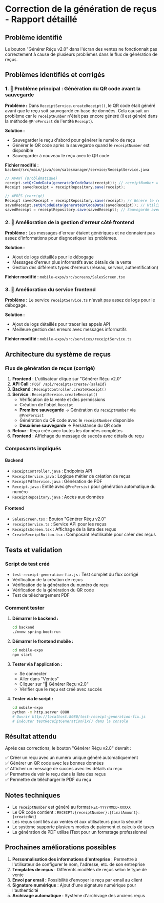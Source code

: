 # Correction de la génération de reçus - Rapport détaillé

## Problème identifié

Le bouton "Générer Réçu v2.0" dans l'écran des ventes ne fonctionnait pas correctement à cause de plusieurs problèmes dans le flux de génération de reçus.

## Problèmes identifiés et corrigés

### 1. 🐛 Problème principal : Génération du QR code avant la sauvegarde

**Problème :** Dans `ReceiptService.createReceipt()`, le QR code était généré avant que le reçu soit sauvegardé en base de données. Cela causait un problème car le `receiptNumber` n'était pas encore généré (il est généré dans la méthode `@PrePersist` de l'entité `Receipt`).

**Solution :**

- Sauvegarder le reçu d'abord pour générer le numéro de reçu
- Générer le QR code après la sauvegarde quand le `receiptNumber` est disponible
- Sauvegarder à nouveau le reçu avec le QR code

**Fichier modifié :** `backend/src/main/java/com/salesmanager/service/ReceiptService.java`

```java
// AVANT (problématique)
receipt.setQrCodeData(generateQrCodeData(receipt)); // receiptNumber = null !
Receipt savedReceipt = receiptRepository.save(receipt);

// APRÈS (corrigé)
Receipt savedReceipt = receiptRepository.save(receipt); // Génère le receiptNumber
savedReceipt.setQrCodeData(generateQrCodeData(savedReceipt)); // Utilise le receiptNumber
savedReceipt = receiptRepository.save(savedReceipt); // Sauvegarde avec QR code
```

### 2. 🔧 Amélioration de la gestion d'erreur côté frontend

**Problème :** Les messages d'erreur étaient génériques et ne donnaient pas assez d'informations pour diagnostiquer les problèmes.

**Solution :**

- Ajout de logs détaillés pour le débogage
- Messages d'erreur plus informatifs avec détails de la vente
- Gestion des différents types d'erreurs (réseau, serveur, authentification)

**Fichier modifié :** `mobile-expo/src/screens/SalesScreen.tsx`

### 3. 📝 Amélioration du service frontend

**Problème :** Le service `receiptService.ts` n'avait pas assez de logs pour le débogage.

**Solution :**

- Ajout de logs détaillés pour tracer les appels API
- Meilleure gestion des erreurs avec messages informatifs

**Fichier modifié :** `mobile-expo/src/services/receiptService.ts`

## Architecture du système de reçus

### Flux de génération de reçus (corrigé)

1. **Frontend** : L'utilisateur clique sur "Générer Réçu v2.0"
2. **API Call** : `POST /api/receipts/create/{saleId}`
3. **Backend** : `ReceiptController.createReceipt()`
4. **Service** : `ReceiptService.createReceipt()`
   - Vérification de la vente et des permissions
   - Création de l'objet `Receipt`
   - **Première sauvegarde** → Génération du `receiptNumber` via `@PrePersist`
   - Génération du QR code avec le `receiptNumber` disponible
   - **Deuxième sauvegarde** → Persistance du QR code
5. **Retour** : Reçu créé avec toutes les données complètes
6. **Frontend** : Affichage du message de succès avec détails du reçu

### Composants impliqués

#### Backend

- `ReceiptController.java` : Endpoints API
- `ReceiptService.java` : Logique métier de création de reçus
- `ReceiptPdfService.java` : Génération de PDF
- `Receipt.java` : Entité avec `@PrePersist` pour génération automatique du numéro
- `ReceiptRepository.java` : Accès aux données

#### Frontend

- `SalesScreen.tsx` : Bouton "Générer Réçu v2.0"
- `receiptService.ts` : Service API pour les reçus
- `ReceiptsScreen.tsx` : Affichage de la liste des reçus
- `CreateReceiptButton.tsx` : Composant réutilisable pour créer des reçus

## Tests et validation

### Script de test créé

- `test-receipt-generation-fix.js` : Test complet du flux corrigé
- Vérification de la création de reçus
- Vérification de la génération du numéro de reçu
- Vérification de la génération du QR code
- Test de téléchargement PDF

### Comment tester

1. **Démarrer le backend :**

   ```bash
   cd backend
   ./mvnw spring-boot:run
   ```

2. **Démarrer le frontend mobile :**

   ```bash
   cd mobile-expo
   npm start
   ```

3. **Tester via l'application :**

   - Se connecter
   - Aller dans "Ventes"
   - Cliquer sur "🧾 Générer Reçu v2.0"
   - Vérifier que le reçu est créé avec succès

4. **Tester via le script :**
   ```bash
   cd mobile-expo
   python -m http.server 8080
   # Ouvrir http://localhost:8080/test-receipt-generation-fix.js
   # Exécuter testReceiptGenerationFix() dans la console
   ```

## Résultat attendu

Après ces corrections, le bouton "Générer Réçu v2.0" devrait :

✅ Créer un reçu avec un numéro unique généré automatiquement  
✅ Générer un QR code avec les bonnes données  
✅ Afficher un message de succès avec les détails du reçu  
✅ Permettre de voir le reçu dans la liste des reçus  
✅ Permettre de télécharger le PDF du reçu

## Notes techniques

- Le `receiptNumber` est généré au format `REC-YYYYMMDD-XXXXX`
- Le QR code contient : `RECEIPT:{receiptNumber}:{finalAmount}:{createdAt}`
- Les reçus sont liés aux ventes et aux utilisateurs pour la sécurité
- Le système supporte plusieurs modes de paiement et calculs de taxes
- La génération de PDF utilise iText pour un formatage professionnel

## Prochaines améliorations possibles

1. **Personnalisation des informations d'entreprise** : Permettre à l'utilisateur de configurer le nom, l'adresse, etc. de son entreprise
2. **Templates de reçus** : Différents modèles de reçus selon le type de vente
3. **Envoi par email** : Possibilité d'envoyer le reçu par email au client
4. **Signature numérique** : Ajout d'une signature numérique pour l'authenticité
5. **Archivage automatique** : Système d'archivage des anciens reçus

